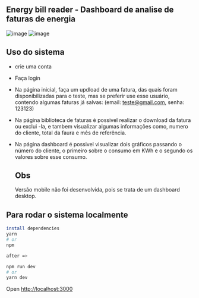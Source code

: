 

## Energy bill reader - Dashboard de analise de faturas de energia

![image](https://github.com/alexandre-oliveira-dev/energyBillReader_web/assets/125042006/6995349e-e744-402b-a756-9f63c667e6d4)
![image](https://github.com/alexandre-oliveira-dev/energyBillReader_web/assets/125042006/b5e2824e-3fd3-4253-9127-c57f66e68196)


## Uso do sistema

- crie uma conta
- Faça login
- Na página inicial, faça um updload de uma fatura, das quais foram disponibilizadas para o teste, mas se preferir use esse usuário, contendo algumas faturas já salvas: (email: teste@gmail.com, senha: 123123)
- Na página biblioteca de faturas é possivel realizar o download da fatura ou exclui -la, e tambem visualizar algumas informações como, numero do cliente, total da faura e mês de referência.
- Na página dashboard é possivel visualizar dois gráficos passando o número do cliente, o primeiro sobre o consumo em KWh e o segundo os valores sobre esse consumo.

  ## Obs
  Versão mobile não foi desenvolvida, pois se trata de um dashboard desktop.



## Para rodar o sistema localmente

```bash
install dependencies
yarn
# or
npm

after =>

npm run dev
# or
yarn dev
```

Open [http://localhost:3000](http://localhost:3000)

